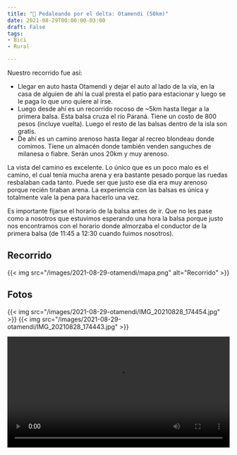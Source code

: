 ```yaml
---
title: "🚴 Pedaleando por el delta: Otamendi (50km)"
date: 2021-08-29T00:00:00-03:00
draft: False
tags:
- Bici
- Rural

---
```


Nuestro recorrido fue así:
- Llegar en auto hasta Otamendi y dejar el auto al lado de la vía, en la casa de alguien de ahí la cual presta el patio para estacionar y luego se le paga lo que uno quiere al irse.
- Luego desde ahí es un recorrido rocoso de ~5km hasta llegar a la primera balsa. Esta balsa cruza el río Paraná. Tiene un costo de 800 pesos (incluye vuelta). Luego el resto de las balsas dentro de la isla son gratis. 
- De ahí es un camino arenoso hasta llegar al recreo blondeau donde comimos. Tiene un almacén donde también venden sanguches de milanesa o fiabre. Serán unos 20km y muy arenoso.


La vista del camino es excelente. Lo único que es un poco malo es el camino, el cual tenía mucha arena y era bastante pesado porque las ruedas resbalaban cada tanto. Puede ser que justo ese día era muy arenoso porque recién tiraban arena. La experiencia con las balsas es única y totalmente vale la pena para hacerlo una vez. 

Es importante fijarse el horario de la balsa antes de ir. Que no les pase como a nosotros que estuvimos esperando una hora la balsa porque justo nos encontramos con el horario donde almorzaba el conductor de la primera balsa (de 11:45 a 12:30 cuando fuimos nosotros).

## Recorrido
{{< img src="/images/2021-08-29-otamendi/mapa.png" alt="Recorrido" >}}

## Fotos

{{< img src="/images/2021-08-29-otamendi/IMG_20210828_174454.jpg" >}}
{{< img src="/images/2021-08-29-otamendi/IMG_20210828_174443.jpg" >}}

<video width="100%" controls>
  <source src="/images/2021-08-29-otamendi/VID_20210828_134128.mp4" type="video/mp4">
Your browser does not support the video tag.
</video>


